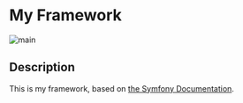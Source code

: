 # My Framework

![main](https://github.com/ippey/MyFramework/actions/workflows/test.yml/badge.svg)

## Description
This is my framework, based on [the Symfony Documentation](https://symfony.com/doc/current/create_framework/unit_testing.html).

